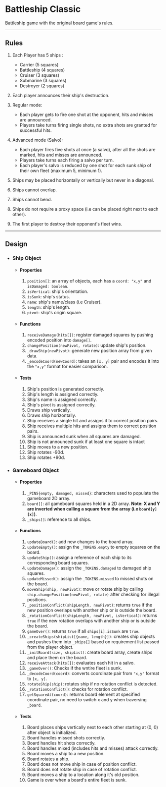 
# Battleship Classic

Battleship game with the original board game's rules.

----

## Rules  
1. Each Player has 5 ships :

    * Carrier (5 squares)
    * Battleship (4 squares)
    * Cruiser (3 squares)
    * Submarine (3 squares)
    * Destroyer (2 squares)  
  
2. Each player announces their ship's destruction.

3. Regular mode:
    * Each player gets to fire one shot at the opponent, hits and misses are announced.
    * Players take turns firing single shots, no extra shots are granted for successful hits.  

4. Advanced mode (Salvo):
    * Each player fires five shots at once (a salvo), after all the shots are marked, hits and misses are announced.
    * Players take turns each firing a salvo per turn.
    * Each player's salvo is reduced by one shot for each sunk ship of their own fleet (maximum 5, minimum 1).  

5. Ships may be placed horizontally or vertically but never in a diagonal.

6. Ships cannot overlap.

7. Ships cannot bend.

8. Ships do not require a proxy space (i.e can be placed right next to each other).

9. The first player to destroy their opponent's fleet wins.

-----

## Design   

* ### Ship Object  

    * #### **Properties**
        1. `position[]`: an array of objects, each has a `coord: "x,y"` and `isDamaged: boolean`.
        2. `isVertical`: ship's orientation.
        3. `isSunk`: ship's status.
        4. `name`: ship's name/class (i.e Cruiser).
        5. `length`: ship's length.
        6. `pivot`: ship's origin square.

    * #### **Functions**
        1. `receiveDamage(hits[])`: register damaged squares by pushing encoded position into `damage[]`.
        2. `changePosition(newPivot, rotate)`: update ship's position.
        3. `_drawShip(newPivot)`: generate new position array from given data.
        4. `_encodeCoord(newCoord)`: takes an `[x, y]` pair and encodes it into the `"x,y"` format for easier comparison.

    * #### **Tests**
        1. Ship's position is generated correctly.
        2. Ship's length is assigned correctly.
        3. Ship's name is assigned correctly.
        4. Ship's pivot is assigned correctly.
        5. Draws ship vertically.
        6. Draws ship horizontally.
        7. Ship receives a single hit and assigns it to correct position pairs.
        8. Ship receives multiple hits and assigns them to correct position pairs.
        9. Ship is announced sunk when all squares are damaged.
        10. Ship is not announced sunk if at least one square is intact
        11. Ship moves to a new position.
        12. Ship rotates -90d.
        13. Ship rotates +90d.

* ### Gameboard Object

    * #### **Properties**
        1. `_PINS{empty, damaged, missed}`: characters used to populate the gameboard 2D array.
        2. `board[]`: all gameboard squares held in a 2D array. **Note: X and Y are inverted when calling a square from the array (i.e `board[y][x]`)**.
        3. `_ships[]`: reference to all ships.

    * #### **Functions**
        1. `updateBoard()`: add new changes to the board array.
        2. `updateEmpty()`: assign the `_TOKENS.empty` to empty squares on the board.
        3. `updateShip()`: assign a reference of each ship to its corresponding board squares.
        4. `updateDamage()`: assign the `_TOKENS.damaged` to damaged ship squares.
        5. `updateMissed()`: assign the `_TOKENS.missed` to missed shots on the board.
        6. `moveShip(ship, newPivot)`: move or rotate ship by calling `ship.changePosition(newPivot, rotate)` after checking for illegal positions.
        7. `_positionConflict(shipLength, newPivot)`: returns `true` if the new position overlaps with another ship or is outside the board.
        8. `_rotationConflict(shipLength, newPivot, isVertical)`: returns `true` if the new rotation overlaps with another ship or is outside the board.
        9. `gameOver()`: returns `true` if all `ships[i].isSunk` are `true`.
        10. `_createShips(shipList[{name, length}])`: creates ship objects and pushes them into `_ships[]` based on requirement list passed from the player object.
        11. `_initBoard(size, shipList)`: create board array, create ships and place them on the board.
        12. `receiveAttack(hits[])`: evaluates each hit in a salvo.
        13. `_gameOver()`: Checks if the wntire fleet is sunk.
        14. `_decodeCoord(coord)`: converts coordinate pair from `"x,y"` format to `[x, y]`.
        15. `rotateShip(ship)`: rotates ship if no rotation conflict is detected.
        16. `_rotationConflict()`: checks for rotation conflict.
        17. `getSquareAt(coord)`: returns board element at specified coordinate pair, no need to switch x and y when traversing `_board`.

    * #### **Tests**
        1. Board places ships vertically next to each other starting at (0, 0) after object is initialized.
        2. Board handles missed shots correctly.
        3. Board handles hit shots correctly.
        4. Board handles mixed (includes hits and misses) attack correctly.
        5. Board moves a ship to a new position.
        6. Board rotates a ship.
        7. Board does not move ship in case of position conflict.
        8. Board does not rotate ship in case of rotation conflict.
        9. Board moves a ship to a location along it's old position.
        10. Game is over when a board's entire fleet is sunk.